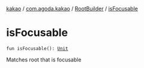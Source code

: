 [kakao](../../index.md) / [com.agoda.kakao](../index.md) / [RootBuilder](index.md) / [isFocusable](.)

# isFocusable

`fun isFocusable(): `[`Unit`](https://kotlinlang.org/api/latest/jvm/stdlib/kotlin/-unit/index.html)

Matches root that is focusable

